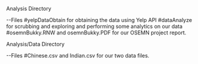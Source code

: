 Analysis Directory

--Files
#yelpDataObtain for obtaining the data using Yelp API
#dataAnalyze for scrubbing and exploring and performing some analytics on our data
#osemnBukky.RNW and osemnBukky.PDF
for our OSEMN project report. 

Analysis/Data Directory

--Files
#Chinese.csv and Indian.csv
for our two data files. 
